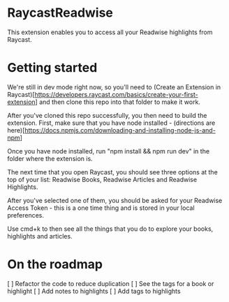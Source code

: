 # RaycastReadwise
This extension enables you to access all your Readwise highlights from Raycast.

# Getting started
We're still in dev mode right now, so you'll need to (Create an Extension in Raycast)[https://developers.raycast.com/basics/create-your-first-extension] and then clone this repo into that folder to make it work. 

After you've cloned this repo successfully, you then need to build the extension. First, make sure that you have node installed - (directions are here)[https://docs.npmjs.com/downloading-and-installing-node-js-and-npm] 

Once you have node installed, run "npm install && npm run dev" in the folder where the extension is. 

The next time that you open Raycast, you should see three options at the top of your list: Readwise Books, Readwise Articles and Readwise Highlights.

After you've selected one of them, you should be asked for your Readwise Access Token - this is a one time thing and is stored in your local preferences. 

Use cmd+k to then see all the things that you do to explore your books, highlights and articles. 

# On the roadmap

 [ ] Refactor the code to reduce duplication
 [ ] See the tags for a book or highlight
 [ ] Add notes to highlights 
 [ ] Add tags to highlights

